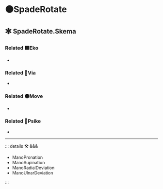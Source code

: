 # 🟠<move>SpadeRotate</move>

## 🕸 SpadeRotate.Skema

### Related 🟩<eko>Eko</eko>

-

### Related 🔻<via>Via</via>

-

### Related 🟠<move>Move</move>

-

### Related 💜<psike>Psike</psike>

-

---

<!-- =================================================== -->
<!-- =================================================== -->
<!-- =================================================== -->
<!-- =================================================== -->
<!-- =================================================== -->
::: details 🛠 <dev>&&&</dev>

- ManoPronation
- ManoSupination
- ManoRadialDeviation
- ManoUlnarDeviation

:::
